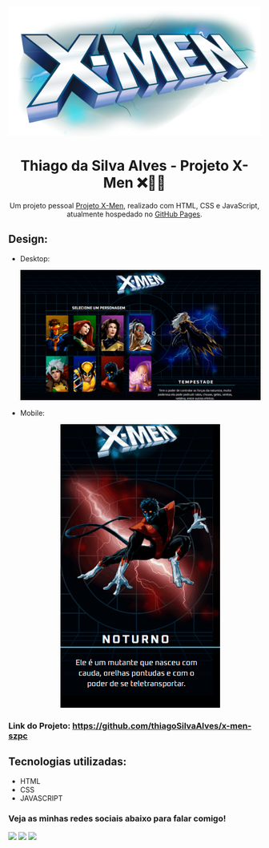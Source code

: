 <div>
    <p align="center">
        <img src="./src/imagens/logo.svg" alt-"Logo"/>
    </P>
</div>

<h1 align="center">
    Thiago da Silva Alves - Projeto X-Men ❌👾💥
</h1>

<p align="center">
    Um projeto pessoal <a href="https://github.com/thiagoSilvaAlves/x-men-szpc" target="_blank">Projeto X-Men</a>, realizado com HTML, CSS e JavaScript, atualmente hospedado no <a href="https://thiagosilvaalves.github.io/x-men-szpc/" target="_blank">GitHub Pages</a>.
</p>

## Design:

- Desktop:
  <p align="center">
    <img src="./src/design/x-men-desktop-version.gif" alt="Projeto X-Men - Versão Desktop"
  </p>

- Mobile:
  <p align="center">
    <img src="./src/design/x-men-mobile-version.gif" alt="Projeto X-Men - Versão Mobile">
  <p>

### Link do Projeto: <a href="https://github.com/thiagoSilvaAlves/x-men-szpc" target="_blank">https://github.com/thiagoSilvaAlves/x-men-szpc</a>

## Tecnologias utilizadas:

- HTML
- CSS
- JAVASCRIPT

### Veja as minhas redes sociais abaixo para falar comigo!

 <div>
    <a href="https://instagram.com/_thiagosatsato?igshid=NzZlODBkYWE4Ng==" target="_blank"><img src="https://img.shields.io/badge/-Instagram-%23E4405F?style=for-the-badge&logo=instagram&logoColor=white" target="_blank"></a>
    <a href = "https://thiagodevprofissional@gmail.com"><img src="https://img.shields.io/badge/-Gmail-%23333?style=for-the-badge&logo=gmail&logoColor=white" target="_blank"></a>
    <a href="https://www.linkedin.com/in/thiago-da-silva-alves/" target="_blank"><img src="https://img.shields.io/badge/-LinkedIn-%230077B5?style=for-the-badge&logo=linkedin&logoColor=white" target="_blank"></a>
 </div>
